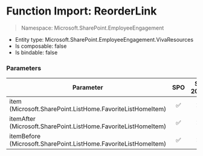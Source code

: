 # Function Import: ReorderLink

> Namespace: Microsoft.SharePoint.EmployeeEngagement

- Entity type: Microsoft.SharePoint.EmployeeEngagement.VivaResources
- Is composable: false
- Is bindable: false

### Parameters

Parameter | SPO | SP 2019 | SP 2016 | SP 2013
----------|:---:|:-------:|:-------:|:-------:
item (Microsoft.SharePoint.ListHome.FavoriteListHomeItem) | ✅ | ❌ | ❌ | ❌
itemAfter (Microsoft.SharePoint.ListHome.FavoriteListHomeItem) | ✅ | ❌ | ❌ | ❌
itemBefore (Microsoft.SharePoint.ListHome.FavoriteListHomeItem) | ✅ | ❌ | ❌ | ❌